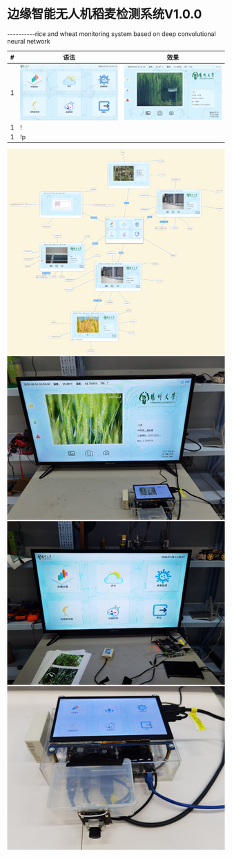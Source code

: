 # 边缘智能无人机稻麦检测系统V1.0.0
----------rice and wheat monitoring system based on deep convolutional neural network

|#|语法|效果|
|---|----|:---:|
|1|![image5](https://github.com/GTshenmi/IOT/blob/main/UI/FECF078A-7DFD-44B2-8187-81588269A3CE.jpeg)|![image2](https://github.com/GTshenmi/IOT/blob/main/UI/60472F3B-BC82-40FC-9174-B553FA7891DB.jpeg)|
|1|!||
|1|!p||


![image6](https://github.com/GTshenmi/IOT/blob/main/UI/47CA3C96-F887-4BA8-8C6C-51C7A83D44BA.png)
![image1](https://github.com/GTshenmi/IOT/blob/main/UI/57134650-F93A-4303-BEAF-AF109A28F8F7.jpeg)
![image3](https://github.com/GTshenmi/IOT/blob/main/UI/BC653853-8FF7-4491-A76E-4051AC6DA884.jpeg)
![image4](https://github.com/GTshenmi/IOT/blob/main/UI/EB25710F-B45C-4BD1-8E02-3E8EB7F887FA.jpeg)
